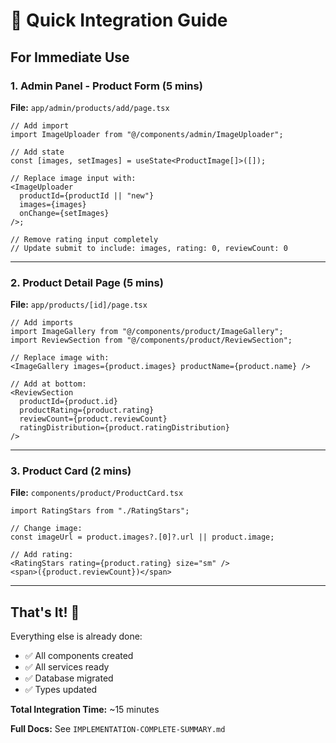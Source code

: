 # 🚀 Quick Integration Guide

## For Immediate Use

### 1. Admin Panel - Product Form (5 mins)

**File:** `app/admin/products/add/page.tsx`

```tsx
// Add import
import ImageUploader from "@/components/admin/ImageUploader";

// Add state
const [images, setImages] = useState<ProductImage[]>([]);

// Replace image input with:
<ImageUploader
  productId={productId || "new"}
  images={images}
  onChange={setImages}
/>;

// Remove rating input completely
// Update submit to include: images, rating: 0, reviewCount: 0
```

---

### 2. Product Detail Page (5 mins)

**File:** `app/products/[id]/page.tsx`

```tsx
// Add imports
import ImageGallery from "@/components/product/ImageGallery";
import ReviewSection from "@/components/product/ReviewSection";

// Replace image with:
<ImageGallery images={product.images} productName={product.name} />

// Add at bottom:
<ReviewSection
  productId={product.id}
  productRating={product.rating}
  reviewCount={product.reviewCount}
  ratingDistribution={product.ratingDistribution}
/>
```

---

### 3. Product Card (2 mins)

**File:** `components/product/ProductCard.tsx`

```tsx
import RatingStars from "./RatingStars";

// Change image:
const imageUrl = product.images?.[0]?.url || product.image;

// Add rating:
<RatingStars rating={product.rating} size="sm" />
<span>({product.reviewCount})</span>
```

---

## That's It! 🎉

Everything else is already done:

- ✅ All components created
- ✅ All services ready
- ✅ Database migrated
- ✅ Types updated

**Total Integration Time:** ~15 minutes

**Full Docs:** See `IMPLEMENTATION-COMPLETE-SUMMARY.md`
